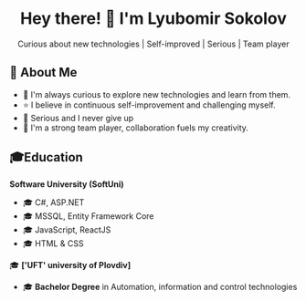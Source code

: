 <div align="center">
  <h1>Hey there! 👋 I'm Lyubomir Sokolov</h1>
  <p>Curious about new technologies | Self-improved | Serious | Team player</p>
</div>

## 🚀 About Me

- 🌱 I'm always curious to explore new technologies and learn from them.
- ⭐️ I believe in continuous self-improvement and challenging myself.
- 💪 Serious and I never give up
- 🤝 I'm a strong team player, collaboration fuels my creativity.

## 🎓Education
 **Software University (SoftUni)**
- 🎓 C#, ASP.NET
- 🎓 MSSQL, Entity Framework Core
- 🎓 JavaScript, ReactJS
- 🎓 HTML & CSS
  
 🎓 **['UFT' university of Plovdiv]**
- 🎓 **Bachelor Degree** in Automation, information and control technologies






